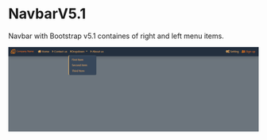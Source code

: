 # NavbarV5.1
Navbar with Bootstrap v5.1
containes of right and left menu items.

![Screen of the theme](/SCR.PNG)

